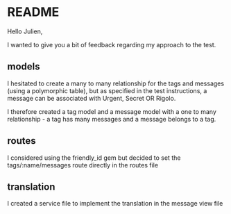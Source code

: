 # README

 Hello Julien,

I wanted to give you a bit of feedback regarding my approach to the test.

## models

I hesitated to create a many to many relationship for the tags and messages (using a polymorphic table), but as specified in the test instructions, a message can be associated with Urgent, Secret OR Rigolo.

I therefore created a tag model and a message model with a one to many relationship - a tag has many messages and a message belongs to a tag.

## routes

I considered using the friendly_id gem but decided to set the tags/:name/messages route directly in the routes file

## translation

I created a service file to implement the translation in the message view file

